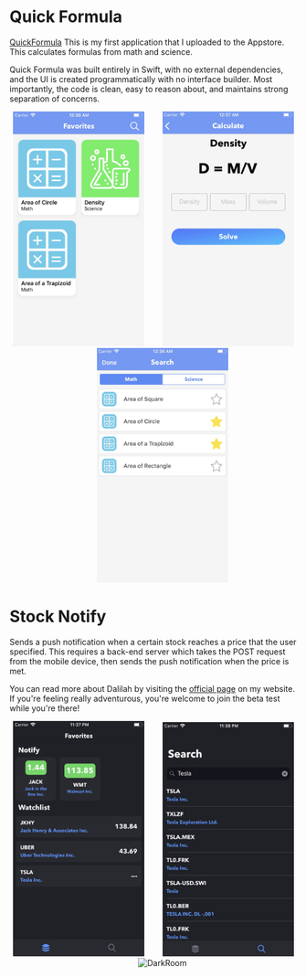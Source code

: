 # Quick Formula
[QuickFormula](https://github.com/PJ-1997/Formula) This is my first application that I uploaded to the Appstore. This calculates formulas from math and science.

Quick Formula was built entirely in Swift, with no external dependencies, and the UI is created programmatically with no interface builder. Most importantly, the code is clean, easy to reason about, and maintains strong separation of concerns.

<!-- <img src="images/darkroom/DarkRoomMaster.png" width="250" align="center" title="Darkroom GIF">&nbsp;&nbsp;&nbsp;&nbsp;&nbsp;&nbsp;&nbsp;&nbsp;&nbsp;&nbsp;<img src="images/darkroom/DarkRoomDetail.png" width="250" align="center" title="Darkroom GIF">&nbsp;&nbsp;&nbsp;&nbsp;&nbsp;&nbsp;&nbsp;&nbsp;&nbsp;&nbsp;<img src="images/darkroom/Darkroom-demo.gif" width="250" align="center" title="Darkroom GIF"><br><br> -->

<p align="center">
<img src="Images/QuickFormula/Favorites.jpg" width="230"  title="Quick Formula">&nbsp;&nbsp;&nbsp;&nbsp;&nbsp;&nbsp;&nbsp;&nbsp;<img src="Images/QuickFormula/Calculate.jpg" width="230" title="Dalilah">&nbsp;&nbsp;&nbsp;&nbsp;&nbsp;&nbsp;&nbsp;&nbsp<img src="Images/QuickFormula/Search.jpg" width="230"  title="Quick Formula">
</p>

# Stock Notify
Sends a push notification when a certain stock reaches a price that the user specified. This requires a back-end server which takes the POST request from the mobile device, then sends the push notification when the price is met.

You can read more about Dalilah by visiting the [official page](https://cmillerco.com/dalilah) on my website. If you're feeling really adventurous, you're welcome to join the beta test while you're there!

<!-- <img src="images/dalilah/iPhone X-01MasterScreen_framed.png" width="250" title="iPhone X">&nbsp;&nbsp;&nbsp;&nbsp;&nbsp;&nbsp;&nbsp;&nbsp;&nbsp;&nbsp;<img src="images/dalilah/iPhone X-02DetailScreen_framed.png" width="250" title="iPhone X">&nbsp;&nbsp;&nbsp;&nbsp;&nbsp;&nbsp;&nbsp;&nbsp;&nbsp;&nbsp;<img src="images/dalilah/iPhone X-03SettingsScreen_framed.png" width="250" title="iPhone X"> -->

<p align="center">
<img src="Images/StockNotify/Favorites.jpg" width="230"  title="DarkRoom">&nbsp;&nbsp;&nbsp;&nbsp;&nbsp;&nbsp;&nbsp;&nbsp;<img src="Images/StockNotify/Search.jpg" width="230" title="DarkRoom">&nbsp;&nbsp;&nbsp;&nbsp;&nbsp;&nbsp;&nbsp;&nbsp;<img src="Images/StockNotify/Demo.gif" width="228" title="DarkRoom">
</p>
